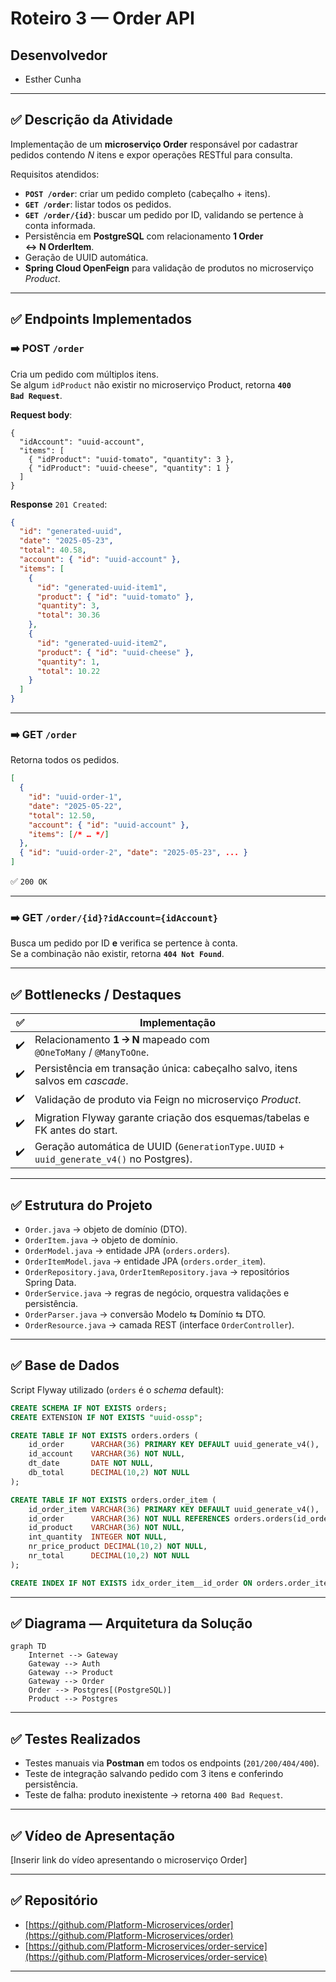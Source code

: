 # Roteiro 3 — Order API

## Desenvolvedor

- Esther Cunha  


---

## ✅ Descrição da Atividade

Implementação de um **microserviço Order** responsável por cadastrar pedidos contendo _N_ itens e expor operações RESTful para consulta.

Requisitos atendidos:

- **`POST /order`**: criar um pedido completo (cabeçalho + itens).
- **`GET /order`**: listar todos os pedidos.
- **`GET /order/{id}`**: buscar um pedido por ID, validando se pertence à conta informada.
- Persistência em **PostgreSQL** com relacionamento **1 Order ↔ N OrderItem**.
- Geração de UUID automática.
- **Spring Cloud OpenFeign** para validação de produtos no microserviço _Product_.

---

## ✅ Endpoints Implementados

### ➡️ POST `/order`

Cria um pedido com múltiplos itens.  
Se algum `idProduct` não existir no microserviço Product, retorna **`400 Bad Request`**.

**Request body**:

```jsonc
{
  "idAccount": "uuid-account",
  "items": [
    { "idProduct": "uuid-tomato", "quantity": 3 },
    { "idProduct": "uuid-cheese", "quantity": 1 }
  ]
}
```

**Response** `201 Created`:

```json
{
  "id": "generated-uuid",
  "date": "2025-05-23",
  "total": 40.58,
  "account": { "id": "uuid-account" },
  "items": [
    {
      "id": "generated-uuid-item1",
      "product": { "id": "uuid-tomato" },
      "quantity": 3,
      "total": 30.36
    },
    {
      "id": "generated-uuid-item2",
      "product": { "id": "uuid-cheese" },
      "quantity": 1,
      "total": 10.22
    }
  ]
}
```

---

### ➡️ GET `/order`

Retorna todos os pedidos.

```json
[
  {
    "id": "uuid-order‑1",
    "date": "2025-05-22",
    "total": 12.50,
    "account": { "id": "uuid-account" },
    "items": [/* … */]
  },
  { "id": "uuid-order‑2", "date": "2025-05-23", ... }
]
```

✅ `200 OK`

---

### ➡️ GET `/order/{id}?idAccount={idAccount}`

Busca um pedido por ID **e** verifica se pertence à conta.  
Se a combinação não existir, retorna **`404 Not Found`**.

---

## ✅ Bottlenecks / Destaques

| ✅ | Implementação |
|----|---------------|
| ✔️ | Relacionamento **1 → N** mapeado com `@OneToMany` / `@ManyToOne`. |
| ✔️ | Persistência em transação única: cabeçalho salvo, itens salvos em _cascade_. |
| ✔️ | Validação de produto via Feign no microserviço _Product_. |
| ✔️ | Migration Flyway garante criação dos esquemas/tabelas e FK antes do start. |
| ✔️ | Geração automática de UUID (`GenerationType.UUID` + `uuid_generate_v4()` no Postgres). |

---

## ✅ Estrutura do Projeto

- `Order.java` → objeto de domínio (DTO).
- `OrderItem.java` → objeto de domínio.
- `OrderModel.java` → entidade JPA (`orders.orders`).
- `OrderItemModel.java` → entidade JPA (`orders.order_item`).
- `OrderRepository.java`, `OrderItemRepository.java` → repositórios Spring Data.
- `OrderService.java` → regras de negócio, orquestra validações e persistência.
- `OrderParser.java` → conversão Modelo ⇆ Domínio ⇆ DTO.
- `OrderResource.java` → camada REST (interface `OrderController`).

---

## ✅ Base de Dados

Script Flyway utilizado (`orders` é o _schema_ default):

```sql
CREATE SCHEMA IF NOT EXISTS orders;
CREATE EXTENSION IF NOT EXISTS "uuid-ossp";

CREATE TABLE IF NOT EXISTS orders.orders (
    id_order      VARCHAR(36) PRIMARY KEY DEFAULT uuid_generate_v4(),
    id_account    VARCHAR(36) NOT NULL,
    dt_date       DATE NOT NULL,
    db_total      DECIMAL(10,2) NOT NULL
);

CREATE TABLE IF NOT EXISTS orders.order_item (
    id_order_item VARCHAR(36) PRIMARY KEY DEFAULT uuid_generate_v4(),
    id_order      VARCHAR(36) NOT NULL REFERENCES orders.orders(id_order) ON DELETE CASCADE,
    id_product    VARCHAR(36) NOT NULL,
    int_quantity  INTEGER NOT NULL,
    nr_price_product DECIMAL(10,2) NOT NULL,
    nr_total      DECIMAL(10,2) NOT NULL
);

CREATE INDEX IF NOT EXISTS idx_order_item__id_order ON orders.order_item(id_order);
```

---

## ✅ Diagrama — Arquitetura da Solução

```mermaid
graph TD
    Internet --> Gateway
    Gateway --> Auth
    Gateway --> Product
    Gateway --> Order
    Order --> Postgres[(PostgreSQL)]
    Product --> Postgres
```

---

## ✅ Testes Realizados

- Testes manuais via **Postman** em todos os endpoints (`201/200/404/400`).  
- Teste de integração salvando pedido com 3 itens e conferindo persistência.  
- Teste de falha: produto inexistente → retorna `400 Bad Request`.  

---

## ✅ Vídeo de Apresentação

[Inserir link do vídeo apresentando o microserviço Order]

---

## ✅ Repositório

- [https://github.com/Platform-Microservices/order](https://github.com/Platform-Microservices/order)
- [https://github.com/Platform-Microservices/order-service](https://github.com/Platform-Microservices/order-service)

---
